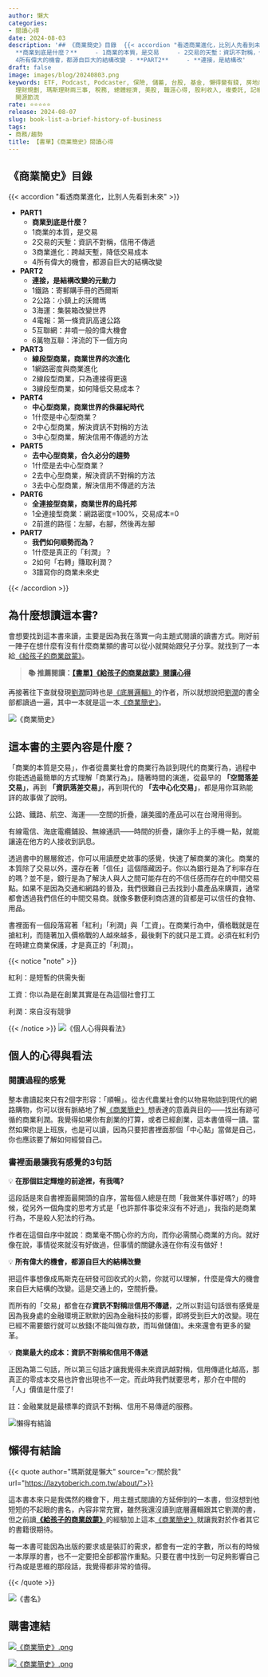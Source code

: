 ```yaml
---
author: 懶大
categories:
- 閱讀心得
date: 2024-08-03
description: '## 《商業簡史》目錄  {{< accordion "看透商業進化，比別人先看到未來" >}}  - **PART1**     -
  **商業到底是什麼？**     - 1商業的本質，是交易     - 2交易的天塹：資訊不對稱，信用不傳遞     - 3商業進化：跨越天塹，降低交易成本     -
  4所有偉大的機會，都源自巨大的結構改變 - **PART2**     - **連接，是結構改'
draft: false
image: images/blog/20240803.png
keywords: ETF, Podcast, Podcaster, 保險, 儲蓄, 台股, 基金, 懶得變有錢, 房地產, 投資, 投資理財, 支出, 收入, 理財,
  理財規劃, 瑪斯理財兩三事, 稅務, 總體經濟, 美股, 職涯心得, 股利收入, 複委託, 記帳, 讀書心得, 財務規劃, 財商, 貸款, 資產配置, 退休規劃,
  開源節流
rate: ⭐⭐⭐⭐⭐
release: 2024-08-07
slug: book-list-a-brief-history-of-business
tags:
- 商務/趨勢
title: 【書單】《商業簡史》閱讀心得
---
```

## 《商業簡史》目錄

{{< accordion "看透商業進化，比別人先看到未來" >}}

- **PART1**
    - **商業到底是什麼？**
    - 1商業的本質，是交易
    - 2交易的天塹：資訊不對稱，信用不傳遞
    - 3商業進化：跨越天塹，降低交易成本
    - 4所有偉大的機會，都源自巨大的結構改變
- **PART2**
    - **連接，是結構改變的元動力**
    - 1鐵路：寄郵購手冊的西爾斯
    - 2公路：小鎮上的沃爾瑪
    - 3海運：集裝箱改變世界
    - 4電報：第一條資訊高速公路
    - 5互聯網：井噴一般的偉大機會
    - 6萬物互聯：洋流的下一個方向
- **PART3**
    - **線段型商業，商業世界的次進化**
    - 1網路密度與商業進化
    - 2線段型商業，只為連接得更遠
    - 3線段型商業，如何降低交易成本？
- **PART4**
    - **中心型商業，商業世界的侏羅紀時代**
    - 1什麼是中心型商業？
    - 2中心型商業，解決資訊不對稱的方法
    - 3中心型商業，解決信用不傳遞的方法
- **PART5**
    - **去中心型商業，合久必分的趨勢**
    - 1什麼是去中心型商業？
    - 2去中心型商業，解決資訊不對稱的方法
    - 3去中心型商業，解決信用不傳遞的方法
- **PART6**
    - **全連接型商業，商業世界的烏托邦**
    - 1全連接型商業：網路密度=100%，交易成本=0
    - 2前進的路徑：左腳，右腳，然後再左腳
- **PART7**
    - **我們如何順勢而為？**
    - 1什麼是真正的「利潤」？
    - 2如何「右轉」賺取利潤？
    - 3譜寫你的商業未來史

{{< /accordion >}}

## 為什麼想讀這本書?

會想要找到這本書來讀，主要是因為我在落實一向主題式閱讀的讀書方式。剛好前一陣子在想什麼有沒有什麼商業類的書可以從小就開始跟兒子分享。就找到了一本給[《給孩子的商業啟蒙》](https://lazytoberich.com.tw/blog/book-review-business-enlightenment-for-children-book-review/)。


>**📚 推薦閱讀：[【書單】《給孩子的商業啟蒙》閱讀心得](https://lazytoberich.com.tw/blog/book-review-business-enlightenment-for-children-book-review/)**


再接著往下查就發現[劉潤](https://www.cite.com.tw/publisher/authors/38082)同時也是[《底層邏輯》](https://www.momoshop.com.tw/goods/GoodsDetail.jsp?i_code=9908058&memid=6000021729&cid=apuad&oid=1&osm=league)的作者，所以就想說把[劉潤](https://www.cite.com.tw/publisher/authors/38082)的書全部都讀過一遍，其中一本就是這一本[《商業簡史》]((https://www.momoshop.com.tw/goods/GoodsDetail.jsp?i_code=11068579&memid=6000021729&cid=apuad&oid=1&osm=league))。

![《商業簡史》](https://images.unsplash.com/photo-1497633762265-9d179a990aa6?ixlib=rb-4.0.3&q=85&fm=jpg&crop=entropy&cs=srgb)

## 這本書的主要內容是什麼？

「商業的本質是交易」，作者從農業社會的商業行為談到現代的商業行為，過程中你能透過最簡單的方式理解「商業行為」。隨著時間的演進，從最早的 **「空間落差交易」**，再到 **「資訊落差交易」**，再到現代的 **「去中心化交易」**，都是用你耳熟能詳的故事做了說明。

公路、鐵路、航空、海運——空間的折疊，讓美國的產品可以在台灣用得到。

有線電信、海底電纜鋪設、無線通訊——時間的折疊，讓你手上的手機一點，就能讓遠在他方的人接收到訊息。

透過書中的層層敘述，你可以用讀歷史故事的感覺，快速了解商業的演化。商業的本質除了交易以外，還存在著「信任」這個隱藏因子。你以為銀行是為了利率存在的嗎？並不是，銀行是為了解決人與人之間可能存在的不信任感而存在的中間交易點。如果不是因為交通和網路的普及，我們很難自己去找到小農產品來購買，通常都會透過我們信任的中間交易商。就像多數便利商店進的貨都是可以信任的食物、用品。

書裡面有一個段落寫著「紅利」「利潤」與「工資」。在商業行為中，價格戰就是在搶紅利，而隨著加入價格戰的人越來越多，最後剩下的就只是工資。必須在紅利仍在時建立商業保護，才是真正的「利潤」。

{{< notice "note" >}}

紅利：是短暫的供需失衡

工資：你以為是在創業其實是在為這個社會打工

利潤：來自沒有競爭

{{< /notice >}}
![《個人心得與看法》](https://images.unsplash.com/photo-1484480974693-6ca0a78fb36b?ixlib=rb-4.0.3&q=85&fm=jpg&crop=entropy&cs=srgb)
## 個人的心得與看法

### 閱讀過程的感覺

整本書讀起來只有2個字形容：「順暢」。從古代農業社會的以物易物談到現代的網路購物，你可以很有脈絡地了解[《商業簡史》]((https://www.momoshop.com.tw/goods/GoodsDetail.jsp?i_code=11068579&memid=6000021729&cid=apuad&oid=1&osm=league))想表達的意義與目的——找出有跡可循的商業利潤。我覺得如果你有創業的打算，或者已經創業，這本書值得一讀。當然如果你是上班族，也是可以讀，因為只要把書裡面那個「中心點」當做是自己，你也應該要了解如何經營自己。

### 書裡面最讓我有感覺的3句話


💡 **在那個註定輝煌的前途裡，有我嗎?**

這段話是來自書裡面最開頭的自序，當每個人總是在問「我做某件事好嗎?」的時候，從另外一個角度的思考方式是「也許那件事從來沒有不好過」，我指的是商業行為，不是殺人犯法的行為。

作者在這個自序中就說：商業毫不關心你的方向，而你必需關心商業的方向。就好像在說，事情從來就沒有好做過，但事情的關鍵永遠在你有沒有做好！




💡 **所有偉大的機會，都源自巨大的結構改變**

把這件事想像成馬斯克在研發可回收式的火箭，你就可以理解，什麼是偉大的機會來自巨大結構的改變。這是交通上的，空間折疊。

而所有的「交易」都會在存**資訊不對稱**跟**信用不傳遞**，之所以對這句話很有感覺是因為我身處的金融環境正默默的因為金融科技的影響，即將受到巨大的改變。現在已經不需要銀行就可以放錢(不能叫做存款，而叫做儲值)。未來還會有更多的變革。




💡 **商業最大的成本：資訊不對稱和信用不傳遞**

正因為第二句話，所以第三句話才讓我覺得未來資訊越對稱，信用傳遞化越高，那真正的零成本交易也許會出現也不一定。而此時我們就要思考，那介在中間的「人」價值是什麼了!



註：金融業就是最標準的資訊不對稱、信用不易傳遞的服務。

![懶得有結論](/images/blog/lazytobeconclude.svg)

## 懶得有結論

{{< quote author="瑪斯就是懶大" source="👉關於我" url="https://lazytoberich.com.tw/about/">}}

這本書本來只是我偶然的機會下，用主題式閱讀的方延伸到的一本書，但沒想到他短短的不起眼的書名，內容非常充實，雖然我還沒讀到底層邏輯跟其它劉潤的書，但之前讀[**《給孩子的商業啟蒙》**](https://lazytoberich.com.tw/blog/book-review-business-enlightenment-for-children-book-review/)的經驗加上這本[《商業簡史》]((https://www.momoshop.com.tw/goods/GoodsDetail.jsp?i_code=11068579&memid=6000021729&cid=apuad&oid=1&osm=league))就讓我對於作者其它的書籍很期待。

每一本書可能因為出版的要求或是裝訂的需求，都會有一定的字數，所以有的時候一本厚厚的書，也不一定要把全部都當作重點。只要在書中找到一句足夠影響自己行為或是思維的那段話，我覺得都非常的值得。

{{< /quote >}}

![《書名》](/images/blog/Lazytobestudious.svg)

## 購書連結

[![《商業簡史》.png](/images/blog/books.png)
](https://www.books.com.tw/products/0010949733?utm_source=shamangels&utm_medium=ap-books&utm_content=recommend&utm_campaign=ap-202408)

[![《商業簡史》.png](/images/blog/momobooks.png)
](https://www.momoshop.com.tw/goods/GoodsDetail.jsp?i_code=11068579&memid=6000021729&cid=apuad&oid=1&osm=league)